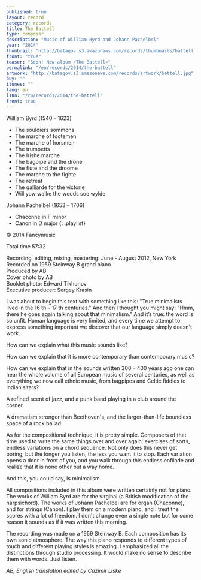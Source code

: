 ```yaml
---
published: true
layout: record
category: records
title: The Battell
type: composer
description: "Music of William Byrd and Johann Pachelbel"
year: "2014"
thumbnail: "http://batagov.s3.amazonaws.com/records/thumbnails/battell_thumb.jpg"
front: "true"
teaser: "Soon! New album «The Battell»"
permalink: "/en/records/2014/the-battell"
artwork: "http://batagov.s3.amazonaws.com/records/artwork/battell.jpg"
buy: ""
itunes: ""
lang: en
l10n: "/ru/records/2014/the-battell"
front: true
---
```


William Byrd (1540 – 1623)  

- The souldiers sommons
- The marche of footemen
- The marche of horsmen 
- The trumpetts 
- The Irishe marche
- The bagpipe and the drone
- The flute and the droome
- The marche to the fighte
- The retreat
- The galliarde for the victorie
- Will yow walke the woods soe wylde  

Johann Pachelbel (1653 – 1706)  

- Chaconne in F minor 
- Canon in D major
{: .playlist}

© 2014 Fancymusic

Total time 57:32  

Recording, editing, mixing, mastering: June - August 2012, New York  
Recorded on 1959 Steinway B grand piano  
Produced by AB  
Cover photo by AB  
Booklet photo: Edward Tikhonov  
Executive producer: Sergey Krasin  

I was about to begin this text with something like this: "True minimalists lived in the 16 th – 17 th centuries." And then I thought you might say: "Hmm, there he goes again talking about that minimalism." And it’s true: the word is so unfit. Human language is very limited, and every time we attempt to express something important we discover that our language simply doesn't work.  

How can we explain what this music sounds like?  

How can we explain that it is more contemporary than contemporary music?  

How can we explain that in the sounds written 300 – 400 years ago one can hear the whole volume of all European music of several centuries, as well as everything we now call ethnic music, from bagpipes and Celtic fiddles to Indian sitars?  

A refined scent of jazz, and a punk band playing in a club around the corner.  

A dramatism stronger than Beethoven's, and the larger-than-life boundless space of a rock ballad.  

As for the compositional technique, it is pretty simple. Composers of that time used to write the same things over and over again: exercises of sorts, endless variations on a chord sequence. Not only does this never get boring, but the longer you listen, the less you want it to stop. Each variation opens a door in front of you, and you walk through this endless enfilade and realize that it is none other but a way home.  

And this, you could say, is minimalism.  

All compositions included in this album were written certainly not for piano. The works of William Byrd are for the virginal (a British modification of the harpsichord). The works of Johann Pachelbel are for organ (Chaconne), and for strings (Canon). I play them on a modern piano, and I treat the scores with a lot of freedom. I don't change even a single note but for some reason it sounds as if it was written this morning.  

The recording was made on a 1959 Steinway B. Each composition has its own sonic atmosphere. The way this piano responds to different types of touch and different playing styles is amazing. I emphasized all the distinctions through studio processing. It would make no sense to describe them with words. Just listen.

_AB, English translation edited by Cazimir Liske_